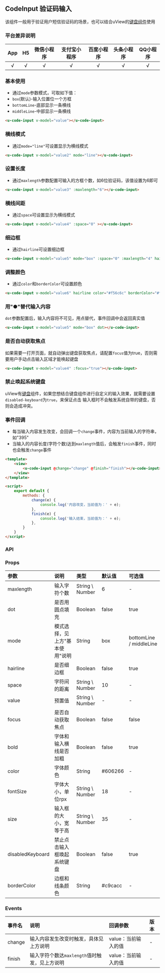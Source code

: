 ## CodeInput 验证码输入 <to-api/>

<demo-model url="/pages/componentsC/codeInput/codeInput"></demo-model>


该组件一般用于验证用户短信验证码的场景，也可以结合uView的[键盘组件](/components/keyboard.html)使用

### 平台差异说明

|App|H5	|微信小程序	|支付宝小程序		|百度小程序	|头条小程序	|QQ小程序	|
|:-:|:-:|:-:		|:-:			|:-:		|:-:		|:-:		|
|√	|√	|√			|√				|√			|√			|√			|

### 基本使用

- 通过`mode`参数模式，可取如下值：
- `box`(默认)-输入位置位一个方框
- `bottomLine`-底部显示一条横线
- `middleLine`-中部显示一条横线

```html
<u-code-input v-model="value"></u-code-input>
```

### 横线模式

- 通过`mode="line"`可设置显示为横线模式

```html
<u-code-input v-model="value2" mode="line"></u-code-input>
```

### 设置长度

- 通过`maxlength`参数配置可输入的方框个数，如6位验证码，该值设置为6即可

```html
<u-code-input v-model="value3" :maxlength="6"></u-code-input>
```

### 横线间距

- 通过`space`可设置显示为横线模式

```html
<u-code-input v-model="value4" :space="0" ></u-code-input>
```

### 细边框

- 通过`hairline`可设置细边框

```html
<u-code-input v-model="value5" mode="box" :space="0" :maxlength="4" hairline></u-code-input>
```

### 调整颜色

- 通过`color`和`borderColor`可设置颜色

```html
<u-code-input v-model="value6" hairline color="#f56c6c" borderColor="#f56c6c"></u-code-input>
```

### 用"●"替代输入内容

`dot`参数配置后，输入内容将不可见，用点替代，事件回调中会返回真实值

```html
<u-code-input v-model="value5" mode="box" dot></u-code-input>
```

### 是否自动获取焦点

如果需要一打开页面，就自动弹出键盘获取焦点，请配置`focus`值为true，否则需要用户手动点击输入区域才能唤起键盘

```html
<u-code-input v-model="value4" :focus="true"></u-code-input>
```

### 禁止唤起系统键盘

uView有[键盘](/components/keyboard.html)组件，如果您想结合键盘组件进行自定义的输入效果，就需要设置`disabled-keyboard`为`true`，来保证点击
输入框时不会触发系统自带的键盘，否则会造成冲突。

### 事件回调

- 每当输入内容发生改变，会回调一个`change`事件，内容为当前输入的字符串，如"395"
- 当输入的内容长度(字符个数)达到`maxlength`值后，会触发`finish`事件，同时也会触发`change`事件

```html
<template>
	<view>
		<u-code-input @change="change" @finish="finish"></u-code-input>
	</view>
</template>

<script>
	export default {
		methods: {
			change(e) {
				console.log('内容改变，当前值为：' + e);
			},
			finish(e) {
				console.log('输入结束，当前值为：' + e);
			},
		}
	}
</script>
```

### API

### Props

| 参数				| 说明							| 类型				| 默认值		|  可选值					|
|:-					|:-								|:-					|:-			|:-							|
| maxlength			| 输入字符个数					| String \ Number	| 6			| -							|
| dot				| 是否用圆点填充					| Boolean			| false		| true						|
| mode				| 模式选择，见上方"基本使用"说明	| String			| box		| bottomLine / middleLine	|
| hairline			| 是否细边框						| Boolean			| false		| true						|
| space				| 字符间的距离					| String \ Number	| 10		| -							|
| value				| 预置值							| String \ Number	| -			| -							|
| focus				| 是否自动获取焦点				| Boolean			| false		| false						|
| bold				| 字体和输入横线是否加粗			| Boolean			| false		| true						|
| color				| 字体颜色						| String			| #606266	| -							|
| fontSize			| 字体大小，单位rpx				| String \ Number	| 18		| -							|
| size				| 输入框的大小，宽等于高			| String \ Number	| 35		| -							|
| disabledKeyboard	| 禁止点击输入框唤起系统键盘		| Boolean			| false		| true						|
| borderColor		| 边框和线条颜色					| String			| #c9cacc	| -							|

### Events

| 事件名| 说明											| 回调参数				| 版本	|
| :-	| :-											| :-					| :-	|
| change| 输入内容发生改变时触发，具体见上方说明			| value：当前输入的值		| -		|
| finish| 输入字符个数达`maxlength`值时触发，见上方说明		| value：当前输入的值		| -		|

